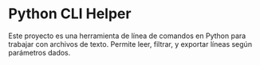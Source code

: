 # Python CLI Helper

Este proyecto es una herramienta de línea de comandos en Python para trabajar con archivos de texto. Permite leer, filtrar, y exportar líneas según parámetros dados.
